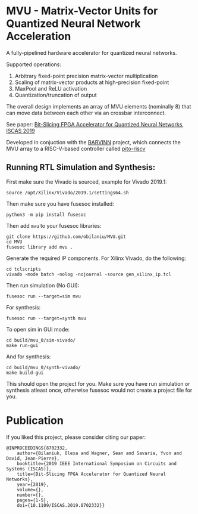 # MVU - Matrix-Vector Units for Quantized Neural Network Acceleration

A fully-pipelined hardware accelerator for quantized neural networks. 

Supported operations:
1. Arbitrary fixed-point precision matrix-vector multiplication
1. Scaling of matrix-vector products at high-precision fixed-point
1. MaxPool and ReLU activation
1. Quantization/truncation of output

The overall design implements an array of MVU elements (nominally 8) that can move data between each other via an crossbar interconnect.

See paper: [Bit-Slicing FPGA Accelerator for Quantized Neural Networks, ISCAS 2019](https://ieeexplore.ieee.org/document/8702332)

Developed in conjuction with the [BARVINN](https://github.com/hossein1387/BARVINN) project, which connects the MVU array to a RISC-V-based controller called [pito-riscv](https://github.com/hossein1387/pito_riscv)

## Running RTL Simulation and Synthesis:

First make sure the Vivado is sourced, example for Vivado 2019.1: 
    
    source /opt/Xilinx/Vivado/2019.1/settings64.sh

Then make sure you have fusesoc installed:

    python3 -m pip install fusesoc

Then add `mvu` to your fusesoc libraries:
    
    git clone https://github.com/obilaniu/MVU.git
    cd MVU
    fusesoc library add mvu .
	
Generate the required IP components. For Xilinx Vivado, do the following:

    cd tclscripts
    vivado -mode batch -nolog -nojournal -source gen_xilinx_ip.tcl

Then run simulation (No GUI):
   
    fusesoc run --target=sim mvu

For synthesis:
    
    fusesoc run --target=synth mvu

To open sim in GUI mode:

    cd build/mvu_0/sim-vivado/ 
    make run-gui

And for synthesis:

    cd build/mvu_0/synth-vivado/ 
    make build-gui


This should open the project for you. Make sure you have run simulation or synthesis atleast once, otherwise fusesoc would not create a 
project file for you.


# Publication

If you liked this project, please consider citing our paper:

    @INPROCEEDINGS{8702332,
        author={Bilaniuk, Olexa and Wagner, Sean and Savaria, Yvon and David, Jean-Pierre},
        booktitle={2019 IEEE International Symposium on Circuits and Systems (ISCAS)}, 
        title={Bit-Slicing FPGA Accelerator for Quantized Neural Networks}, 
        year={2019},
        volume={},
        number={},
        pages={1-5},
        doi={10.1109/ISCAS.2019.8702332}}